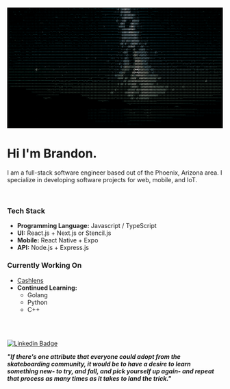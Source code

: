 ![stars](stars.gif)

# Hi I'm Brandon.

I am a full-stack software engineer based out of the Phoenix, Arizona area. I specialize in developing software projects for web, mobile, and IoT.

</br>

### Tech Stack
- **Programming Language:** Javascript / TypeScript
- **UI:** React.js + Next.js or Stencil.js
- **Mobile:** React Native + Expo
- **API:** Node.js + Express.js

### Currently Working On
- [Cashlens](https://cashlens.app)
- **Continued Learning:**
  - Golang
  - Python
  - C++

</br>
</br>

[![Linkedin Badge](https://img.shields.io/badge/-LinkedIn-0e76a8?style=for-the-badge&logo=Linkedin&logoColor=white)](https://linkedin.com/in/brandon-kent)

***"If there's one attribute that everyone could adopt from the skateboarding community, it would be to have a desire to learn something new- to try, and fall, and pick yourself up again- and repeat that process as many times as it takes to land the trick."***
